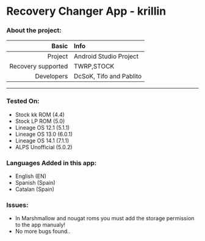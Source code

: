 Recovery Changer App - krillin
==============

### About the project:

Basic   | Info
-------:|:----------------------------
Project | Android Studio Project
Recovery supported | TWRP,STOCK
Developers | DcSoK, Tifo and Pablito

---

### Tested On:
 * Stock kk ROM (4.4)
 * Stock LP ROM (5.0)
 * Lineage OS 12.1 (5.1.1)
 * Lineage OS 13.0 (6.0.1)
 * Lineage OS 14.1 (7.1.1)
 * ALPS Unofficial (5.0.2)
   
### Languages Added in this app:
 * English (EN)
 * Spanish (Spain)
 * Catalan (Spain)
   
### Issues:
 * In Marshmallow and nougat roms you must add the storage permission to the app manualy!
 * No more bugs found..

